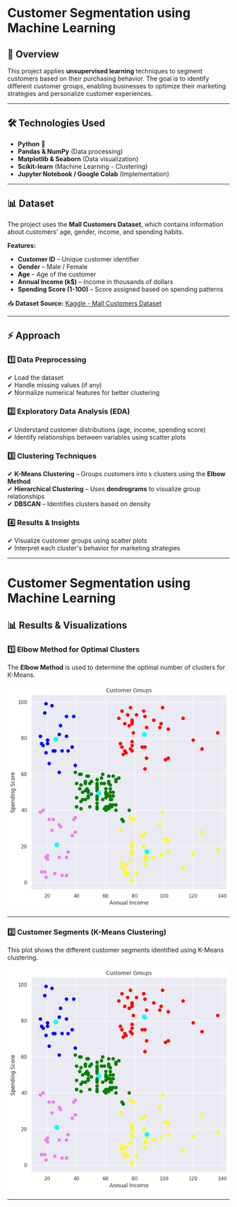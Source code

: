 # Customer Segmentation using Machine Learning

## 📌 Overview
This project applies **unsupervised learning** techniques to segment customers based on their purchasing behavior. The goal is to identify different customer groups, enabling businesses to optimize their marketing strategies and personalize customer experiences.

---

## 🛠 Technologies Used
- **Python** 🐍  
- **Pandas & NumPy** (Data processing)  
- **Matplotlib & Seaborn** (Data visualization)  
- **Scikit-learn** (Machine Learning - Clustering)  
- **Jupyter Notebook / Google Colab** (Implementation)  

---

## 📊 Dataset
The project uses the **Mall Customers Dataset**, which contains information about customers’ age, gender, income, and spending habits.

**Features:**
- **Customer ID** – Unique customer identifier  
- **Gender** – Male / Female  
- **Age** – Age of the customer  
- **Annual Income (k$)** – Income in thousands of dollars  
- **Spending Score (1-100)** – Score assigned based on spending patterns  

📥 **Dataset Source:** [Kaggle - Mall Customers Dataset](https://www.kaggle.com/datasets/vjchoudhary7/customer-segmentation-tutorial-in-python)  

---

## ⚡ Approach

### 1️⃣ Data Preprocessing
✔ Load the dataset  
✔ Handle missing values (if any)  
✔ Normalize numerical features for better clustering  

### 2️⃣ Exploratory Data Analysis (EDA)
✔ Understand customer distributions (age, income, spending score)  
✔ Identify relationships between variables using scatter plots  

### 3️⃣ Clustering Techniques
✔ **K-Means Clustering** – Groups customers into `k` clusters using the **Elbow Method**  
✔ **Hierarchical Clustering** – Uses **dendrograms** to visualize group relationships  
✔ **DBSCAN** – Identifies clusters based on density  

### 4️⃣ Results & Insights
✔ Visualize customer groups using scatter plots  
✔ Interpret each cluster's behavior for marketing strategies  

---
# Customer Segmentation using Machine Learning

## 📊 Results & Visualizations

### **1️⃣ Elbow Method for Optimal Clusters**
The **Elbow Method** is used to determine the optimal number of clusters for K-Means.

![Elbow Method](https://github.com/omkar1872/Customer-Segmentation-Using-Machine-Learning-/blob/main/Images/download%20(1).png)

---

### **2️⃣ Customer Segments (K-Means Clustering)**
This plot shows the different customer segments identified using K-Means clustering.

![Cluster Visualization](https://github.com/omkar1872/Customer-Segmentation-Using-Machine-Learning-/blob/main/Images/download%20(1).png)

---



